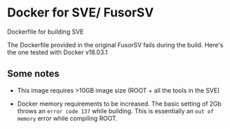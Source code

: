 # Docker for SVE/ FusorSV

Dockerfile for building SVE

The Dockerfile provided in the original FusorSV fails during the build. Here's the one tested with Docker v18.03.1

## Some notes

* This image requires >10GB image size (ROOT + all the tools in the SVE)

* Docker memory requirements to be increased. The basic setting of 2Gb throws an `error code 137` while building. This is essentially an `out of memory` error while compiling ROOT.
